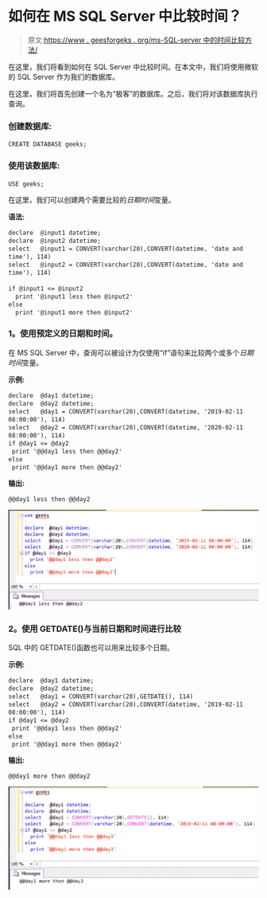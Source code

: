 # 如何在 MS SQL Server 中比较时间？

> 原文:[https://www . geesforgeks . org/ms-SQL-server 中的时间比较方法/](https://www.geeksforgeeks.org/how-to-compare-time-in-ms-sql-server/)

在这里，我们将看到如何在 SQL Server 中比较时间。在本文中，我们将使用微软的 SQL Server 作为我们的数据库。

在这里，我们将首先创建一个名为“极客”的数据库。之后，我们将对该数据库执行查询。

### **创建数据库:**

```
CREATE DATABASE geeks;
```

### **使用该数据库:**

```
USE geeks;
```

在这里，我们可以创建两个需要比较的*日期时间*变量。

**语法:**

```
declare  @input1 datetime;
declare  @input2 datetime;
select   @input1 = CONVERT(varchar(20),CONVERT(datetime, 'date and time'), 114)
select   @input2 = CONVERT(varchar(20),CONVERT(datetime, 'date and time'), 114)

if @input1 <= @input2
  print '@input1 less then @input2'
else
  print '@input1 more then @input2'
```

### **1。使用预定义的日期和时间。**

在 MS SQL Server 中，查询可以被设计为仅使用“if”语句来比较两个或多个*日期时间*变量。

**示例:**

```
declare  @day1 datetime;
declare  @day2 datetime;
select   @day1 = CONVERT(varchar(20),CONVERT(datetime, '2019-02-11 08:00:00'), 114)
select   @day2 = CONVERT(varchar(20),CONVERT(datetime, '2020-02-11 08:00:00'), 114)
if @day1 <= @day2
 print '@@day1 less then @@day2'
else
 print '@@day1 more then @@day2'
```

**输出:**

```
@@day1 less then @@day2
```

![](img/f03724501f92b95c8fd466defaace69e.png)

### **2。使用 GETDATE()与当前日期和时间进行比较**

SQL 中的 GETDATE()函数也可以用来比较多个日期。

**示例:**

```
declare  @day1 datetime;
declare  @day2 datetime;
select   @day1 = CONVERT(varchar(20),GETDATE(), 114)
select   @day2 = CONVERT(varchar(20),CONVERT(datetime, '2019-02-11 08:00:00'), 114)
if @day1 <= @day2
 print '@@day1 less then @@day2'
else
 print '@@day1 more then @@day2'
```

**输出:**

```
@@day1 more then @@day2
```

![](img/e56ab8dbc08fdce5e3d274831ccd0c67.png)